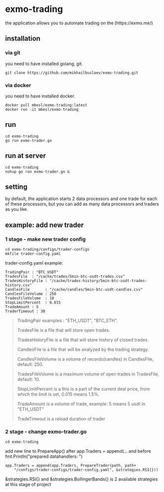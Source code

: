 
# exmo-trading
<p>the application allows you to automate trading on the (https://exmo.me/)</p>

## installation

### via git

<p>you need to have installed golang, git.</p>

    git clone https://github.com/mikhailbuslaev/exmo-trading.git

### via docker

<p>you need to have installed docker.</p>

    docker pull mbesl/exmo-trading:latest
    docker run -it mbesl/exmo-trading

## run

    cd exmo-trading
    go run exmo-trader.go

## run at server

    cd exmo-trading
    nohup go run exmo-trader.go &

## setting

<p>by default, the application starts 2 data processors and one trade 
for each of these processors, but you can add as many data processors and traders as you like.</p>

## example: add new trader

### 1 stage - make new trader config

    cd exmo-trading/configs/trader-configs
    mkfile trader-config.yaml

<p>trader-config.yaml example:</p>

    TradingPair : "BTC_USDT"
    TradesFile  : "/cache/trades/5min-btc-usdt-trades.csv"
    TradesHistoryFile : "/cache/trades-history/5min-btc-usdt-trades-history.csv"
    CandlesFile       : "/cache/candles/5min-btc-usdt-candles.csv"
    CandlesFileVolume : 250
    TradesFileVolume  : 10
    StopLimitPercent  : 0.015
    TradeAmount : 5
    TraderTimeout : 30

><p>TradingPair examples : "ETH_USDT", "BTC_ETH".</p>
>
><p>TradesFile is a file that will store open trades.</p>
>
><p>TradesHistoryFile is a file that will store history of closed trades.</p>
>
><p>CandlesFile is a file that will be analyzed by the trading strategy.</p>
>
><p>CandlesFileVolume is a volume of records(candles) in CandlesFile, default: 250.</p>
>
><p>TradesFileVolume is a maximum volume of open trades in TradesFile, default: 10.</p>
>
><p>StopLimitPercent is a this is a part of the current deal price, from which the limit is set, 0.015 means 1.5%.</p>
>
><p>TradeAmount is a volume of trade, example: 5 means 5 usdt in "ETH_USDT"</p>
>
><p>TradeTimeout is a reload duration of trader</p>
>

### 2 stage - change exmo-trader.go

    cd exmo-trading
<p>add new line to PrepareApp() after app.Traders = append(... and before fmt.Println("prepared datahandlers: ")</p>

    app.Traders = append(app.Traders, PrepareTrader(path, path+
    	"/configs/trader-configs/trader-config.yaml", &strategies.RSI{}))

<p>&strategies.RSI{} and &strategies.BollingerBands{} is 2 available strategies at this stage of project</p>